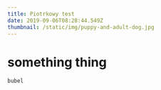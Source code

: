 ```yaml
---
title: Piotrkowy test
date: 2019-09-06T08:28:44.549Z
thumbnail: /static/img/puppy-and-adult-dog.jpg
---
```

# something thing



`bubel`
